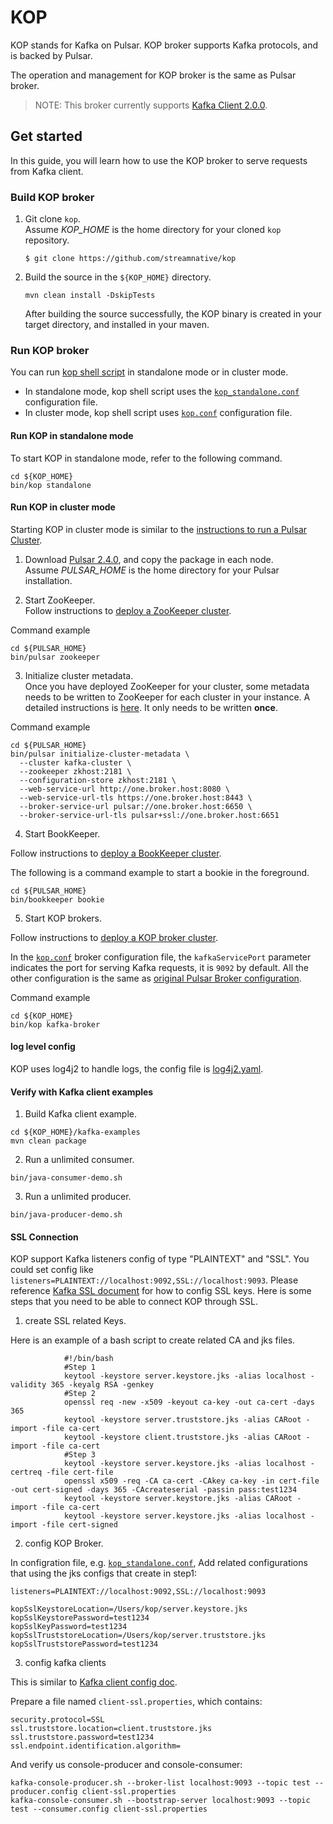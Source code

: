 # KOP

KOP stands for Kafka on Pulsar. KOP broker supports Kafka protocols, and is backed by Pulsar.

The operation and management for KOP broker is the same as Pulsar broker.

> NOTE: This broker currently supports [Kafka Client 2.0.0](https://kafka.apache.org/20/documentation.html).

## Get started

In this guide, you will learn how to use the KOP broker to serve requests from Kafka client.

### Build KOP broker

1. Git clone `kop`.    
Assume *KOP_HOME* is the home directory for your cloned `kop` repository.
  
   ```
   $ git clone https://github.com/streamnative/kop
   ```

2. Build the source in the `${KOP_HOME}` directory.
   
   ```
   mvn clean install -DskipTests
   ```
   After building the source successfully, the KOP binary is created in your target directory, and installed in your maven.  

### Run KOP broker

You can run [kop shell script](https://github.com/streamnative/kop/blob/master/bin/kop) in standalone mode or in cluster mode.

- In standalone mode, kop shell script uses the [`kop_standalone.conf`](https://github.com/streamnative/kop/blob/master/conf/kop_standalone.conf) configuration file.
- In cluster mode, kop shell script uses [`kop.conf`](https://github.com/streamnative/kop/blob/master/conf/kop.conf) configuration file.

#### Run KOP in standalone mode
To start KOP in standalone mode, refer to the following command.

```access transformers
cd ${KOP_HOME}
bin/kop standalone
```

#### Run KOP in cluster mode

Starting KOP in cluster mode is similar to the [instructions to run a Pulsar Cluster](http://pulsar.apache.org/docs/en/deploy-bare-metal/).

1. Download [Pulsar 2.4.0](http://pulsar.apache.org/en/download/), and copy the package in each node.  
   Assume *PULSAR_HOME* is the home directory for your Pulsar installation.

2. Start ZooKeeper.  
Follow instructions to [deploy a ZooKeeper cluster](http://pulsar.apache.org/docs/en/deploy-bare-metal/#deploying-a-zookeeper-cluster).

Command example

```access transformers
cd ${PULSAR_HOME}
bin/pulsar zookeeper
```

3. Initialize cluster metadata.  
Once you have deployed ZooKeeper for your cluster, some metadata needs to be written to ZooKeeper for each cluster in your instance. 
A detailed instructions is [here](http://pulsar.apache.org/docs/en/deploy-bare-metal/#initializing-cluster-metadata).
It only needs to be written **once**. 

Command example

```access transformers
cd ${PULSAR_HOME}
bin/pulsar initialize-cluster-metadata \                    
  --cluster kafka-cluster \
  --zookeeper zkhost:2181 \
  --configuration-store zkhost:2181 \
  --web-service-url http://one.broker.host:8080 \
  --web-service-url-tls https://one.broker.host:8443 \
  --broker-service-url pulsar://one.broker.host:6650 \
  --broker-service-url-tls pulsar+ssl://one.broker.host:6651
```

4. Start BookKeeper.

Follow instructions to [deploy a BookKeeper cluster](http://pulsar.apache.org/docs/en/deploy-bare-metal/#deploying-a-bookkeeper-cluster).

The following is a command example to start a bookie in the foreground.

```access transformers
cd ${PULSAR_HOME}
bin/bookkeeper bookie  
```

5. Start KOP brokers.

Follow instructions to [deploy a KOP broker cluster](http://pulsar.apache.org/docs/en/deploy-bare-metal/#deploying-pulsar-brokers).

In the [`kop.conf`](https://github.com/streamnative/kop/blob/master/conf/kop.conf) broker configuration file, the `kafkaServicePort` parameter indicates the port for serving Kafka requests, it is `9092` by default. All the other configuration is the same as [original Pulsar Broker configuration](http://pulsar.apache.org/docs/en/deploy-bare-metal/#configuring-brokers).

Command example

```access transformers
cd ${KOP_HOME}
bin/kop kafka-broker
```

#### log level config

KOP uses log4j2 to handle logs, the config file is [log4j2.yaml](https://github.com/streamnative/kop/blob/master/conf/log4j2.yaml).

#### Verify with Kafka client examples

1. Build Kafka client example.

```access transformers
cd ${KOP_HOME}/kafka-examples
mvn clean package
```

2. Run a unlimited consumer.

```
bin/java-consumer-demo.sh
```

3. Run a unlimited producer.

```
bin/java-producer-demo.sh
```

#### SSL Connection

KOP support Kafka listeners config of type "PLAINTEXT" and "SSL". 
You could set config like `listeners=PLAINTEXT://localhost:9092,SSL://localhost:9093`. 
Please reference [Kafka SSL document](https://kafka.apache.org/documentation/#security_ssl) for how to config SSL keys.
Here is some steps that you need to be able to connect KOP through SSL.

1. create SSL related Keys.

Here is an example of a bash script to create related CA and jks files.
```access transformers
            #!/bin/bash
            #Step 1
            keytool -keystore server.keystore.jks -alias localhost -validity 365 -keyalg RSA -genkey
            #Step 2
            openssl req -new -x509 -keyout ca-key -out ca-cert -days 365
            keytool -keystore server.truststore.jks -alias CARoot -import -file ca-cert
            keytool -keystore client.truststore.jks -alias CARoot -import -file ca-cert
            #Step 3
            keytool -keystore server.keystore.jks -alias localhost -certreq -file cert-file
            openssl x509 -req -CA ca-cert -CAkey ca-key -in cert-file -out cert-signed -days 365 -CAcreateserial -passin pass:test1234
            keytool -keystore server.keystore.jks -alias CARoot -import -file ca-cert
            keytool -keystore server.keystore.jks -alias localhost -import -file cert-signed
```

2. config KOP Broker.

In configration file, e.g. [`kop_standalone.conf`](https://github.com/streamnative/kop/blob/master/conf/kop_standalone.conf),
Add related configurations that using the jks configs that create in step1:
```access transformers
listeners=PLAINTEXT://localhost:9092,SSL://localhost:9093

kopSslKeystoreLocation=/Users/kop/server.keystore.jks
kopSslKeystorePassword=test1234
kopSslKeyPassword=test1234
kopSslTruststoreLocation=/Users/kop/server.truststore.jks
kopSslTruststorePassword=test1234
```

3. config kafka clients

This is similar to [Kafka client config doc](https://kafka.apache.org/documentation/#security_configclients).

Prepare a file named `client-ssl.properties`, which contains:
```
security.protocol=SSL
ssl.truststore.location=client.truststore.jks
ssl.truststore.password=test1234
ssl.endpoint.identification.algorithm=
```

And verify us console-producer and console-consumer:
```access transformers
kafka-console-producer.sh --broker-list localhost:9093 --topic test --producer.config client-ssl.properties
kafka-console-consumer.sh --bootstrap-server localhost:9093 --topic test --consumer.config client-ssl.properties
```
